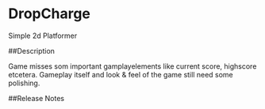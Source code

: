 # DropCharge

Simple 2d Platformer

##Description

Game misses som important gamplayelements like current score, highscore etcetera.
Gameplay itself and look & feel of the game still need some polishing.



##Release Notes




